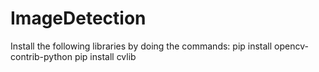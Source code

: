# ImageDetection

Install the following libraries by doing the commands:
pip install opencv-contrib-python
pip install cvlib
